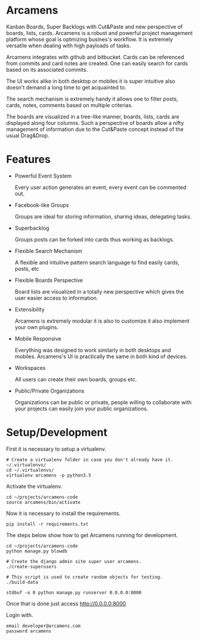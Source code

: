 # Arcamens

Kanban Boards, Super Backlogs with Cut&amp;Paste and new perspective of boards, lists, cards.
Arcamens is a robust and powerful project management platform whose goal is optmizing busines's workflow.
It is extremely versatile when dealing with high payloads of tasks.

Arcamens integrates with github and bitbucket. Cards can be referenced from commits and card
notes are created. One can easily search for cards based on its associated commits.

The UI works alike in both desktop or mobiles it is super intuitive also doesn't demand
a long time to get acquainted to.

The search mechanism is extremely handy it allows one to filter posts, cards, notes, comments
based on multiple criterias.

The boards are visualized in a tree-like manner, boards, lists, cards are displayed along
four columns. Such a perspective of boards allow a nifty management of information due to the
Cut&Paste concept instead of the usual Drag&Drop.

# Features

* Powerful Event System  

    Every user action generates an event, every event can be commented out.

* Facebook-like Groups 

    Groups are ideal for storing information, sharing ideas, delegating tasks.

* Superbacklog 

    Groups posts can be forked into cards thus working as backlogs.
   
* Flexible Search Mechanism

    A flexible and intuitive pattern search language to find easily cards, posts, etc

* Flexible Boards Perspective

    Board lists are visualized in a totally new perspective which gives the user
    easier access to information.

* Extensibility

    Arcamens is extremely modular it is also to customize it also implement your own plugins.

* Mobile Responsive

    Everything was designed to work similarly in both desktops and mobiles. Arcamens's UI
    is practically the same in both kind of devices.

* Workspaces

    All users can create their own boards, groups etc.

* Public/Private Organizations

    Organizations can be public or private, people willing to collaborate with your
    projects can easily join your public organizations.

# Setup/Development


First it is necessary to setup a virtualenv.

~~~
# Create a virtualenv folder in case you don't already have it.
~/.virtualenvs/
cd ~/.virtualenvs/
virtualenv arcamens -p python3.5
~~~

Activate the virtualenv.

~~~
cd ~/projects/arcamens-code
source arcamens/bin/activate
~~~

Now it is necessary to install the requirements.

~~~~
pip install -r requirements.txt 
~~~~

The steps below show how to get Arcamens running for development.

~~~
cd ~/projects/arcamens-code
python manage.py blowdb

# Create the django admin site super user arcamens.
./create-superusers

# This script is used to create random objects for testing.
./build-data

stdbuf -o 0 python manage.py runserver 0.0.0.0:8000
~~~

Once that is done just access http://0.0.0.0:8000 

Login with.

~~~
email developer@arcamens.com
password arcamens
~~~



